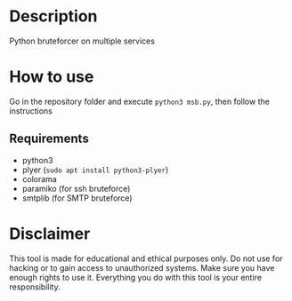 # Description
Python bruteforcer on multiple services

# How to use

Go in the repository folder and execute `python3 msb.py`, then follow the instructions

## Requirements

- python3
- plyer (`sudo apt install python3-plyer`)
- colorama
- paramiko (for ssh bruteforce)
- smtplib (for SMTP bruteforce)

# Disclaimer
This tool is made for educational and ethical purposes only. Do not use for hacking or to gain access to unauthorized systems. Make sure you have enough rights to use it. Everything you do with this tool is your entire responsibility.
